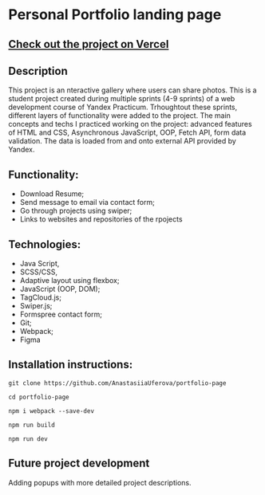 # Personal Portfolio landing page

## [Check out the project on Vercel](https://portfolio-page-8x3v-hi4hk8i2u-anastasiiauferova.vercel.app)

## Description

This project is an nteractive gallery where users can share photos. This is a student project created during multiple sprints (4-9 sprints) of a web development course of Yandex Practicum. Trhoughtout these sprints, different layers of functionality were added to the project. The main concepts and techs I practiced working on the project: advanced features of HTML and CSS, Asynchronous JavaScript, OOP, Fetch API, form data validation. The data is loaded from and onto external API provided by Yandex.

## Functionality:

* Download Resume;
* Send message to email via contact form;
* Go through projects using swiper;
* Links to websites and repositories of the rpojects


## Technologies:

* Java Script,
* SCSS/CSS,
* Adaptive layout using flexbox;
* JavaScript (OOP, DOM);
* TagCloud.js;
* Swiper.js;
* Formspree contact form;
* Git;
* Webpack;
* Figma

## Installation instructions:

```
git clone https://github.com/AnastasiiaUferova/portfolio-page

cd portfolio-page

npm i webpack --save-dev

npm run build

npm run dev
```
## Future project development

Adding popups with more detailed project descriptions.